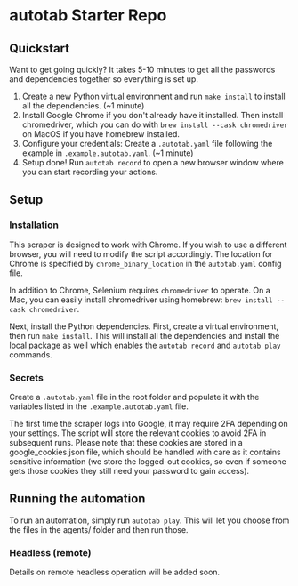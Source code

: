 # autotab Starter Repo

## Quickstart

Want to get going quickly? It takes 5-10 minutes to get all the passwords and dependencies together so everything is set up.

1. Create a new Python virtual environment and run `make install` to install all the dependencies. (~1 minute)
2. Install Google Chrome if you don't already have it installed. Then install chromedriver, which you can do with `brew install --cask chromedriver` on MacOS if you have homebrew installed.
3. Configure your credentials: Create a `.autotab.yaml` file following the example in `.example.autotab.yaml`. (~1 minute)
4. Setup done! Run `autotab record` to open a new browser window where you can start recording your actions.

## Setup

### Installation

This scraper is designed to work with Chrome. If you wish to use a different browser, you will need to modify the script accordingly. The location for Chrome is specified by `chrome_binary_location` in the `autotab.yaml` config file.

In addition to Chrome, Selenium requires `chromedriver` to operate. On a Mac, you can easily install chromedriver using homebrew: `brew install --cask chromedriver`.

Next, install the Python dependencies. First, create a virtual environment, then run `make install`. This will install all the dependencies and install the local package as well which enables the `autotab record` and `autotab play` commands.

### Secrets

Create a `.autotab.yaml` file in the root folder and populate it with the variables listed in the `.example.autotab.yaml` file.

The first time the scraper logs into Google, it may require 2FA depending on your settings. The script will store the relevant cookies to avoid 2FA in subsequent runs. Please note that these cookies are stored in a google_cookies.json file, which should be handled with care as it contains sensitive information (we store the logged-out cookies, so even if someone gets those cookies they still need your password to gain access).

## Running the automation

To run an automation, simply run `autotab play`. This will let you choose from the files in the agents/ folder and then run those.

### Headless (remote)

Details on remote headless operation will be added soon.
